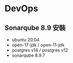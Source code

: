 # DevOps

## Sonarqube 8.9 安裝
- ubuntu 20.04
- open-17-jdk / open-11-jdk
- postgres v14 / postgres v12
- sonarqube 8.9.7
